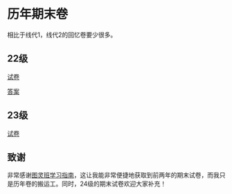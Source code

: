 # 历年期末卷
相比于线代1，线代2的回忆卷要少很多。
## 22级
[试卷](线性代数Ⅱ（H）2023春夏回忆卷.pdf)

[答案](线性代数Ⅱ（H）2023春夏回忆卷答案.pdf)
## 23级
[试卷](线性代数Ⅱ（H）2024春夏回忆卷.pdf)
## 致谢
非常感谢[图灵班学习指南](https://zju-turing.github.io/TuringCourses/)，这让我能非常便捷地获取到前两年的期末试卷，而我只是历年卷的搬运工。同时，24级的期末试卷欢迎大家补充！